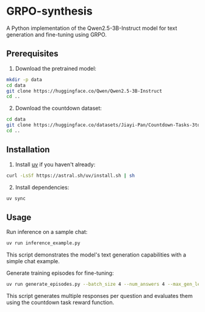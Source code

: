 # GRPO-synthesis

A Python implementation of the Qwen2.5-3B-Instruct model for text generation and fine-tuning using GRPO.

## Prerequisites

1. Download the pretrained model:
```bash
mkdir -p data
cd data
git clone https://huggingface.co/Qwen/Qwen2.5-3B-Instruct
cd ..
```

2. Download the countdown dataset:
```bash
cd data
git clone https://huggingface.co/datasets/Jiayi-Pan/Countdown-Tasks-3to4
cd ..
```

## Installation

1. Install [uv](https://github.com/astral-sh/uv) if you haven't already:
```bash
curl -LsSf https://astral.sh/uv/install.sh | sh
```

2. Install dependencies:
```bash
uv sync
```

## Usage

Run inference on a sample chat:
```bash
uv run inference_example.py
```
This script demonstrates the model's text generation capabilities with a simple chat example.

Generate training episodes for fine-tuning:
```bash
uv run generate_episodes.py --batch_size 4 --num_answers 4 --max_gen_len 512 --resume --print_generation
```
This script generates multiple responses per question and evaluates them using the countdown task reward function.
